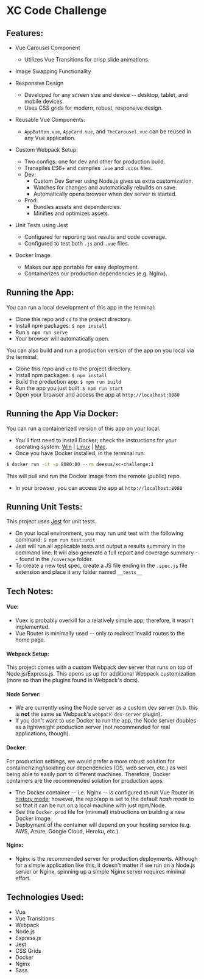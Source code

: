 # XC Code Challenge


## Features:
- Vue Carousel Component
    - Utilizes Vue Transitions for crisp slide animations.

- Image Swapping Functionality

- Responsive Design
    - Developed for any screen size and device -- desktop, tablet, and mobile devices.
    - Uses CSS grids for modern, robust, responsive design.

- Reusable Vue Components:
    - `AppButton.vue`, `AppCard.vue`, and `TheCarousel.vue` can be reused in any Vue application.

- Custom Webpack Setup:
    - Two configs: one for dev and other for production build.
    - Transpiles ES6+ and compiles `.vue` and `.scss` files.
    - Dev:
        - Custom Dev Server using Node.js gives us extra customization.
        - Watches for changes and automatically rebuilds on save.
        - Automatically opens browser when dev server is started.
    - Prod:
        - Bundles assets and dependencies.
        - Minifies and optimizes assets.

- Unit Tests using Jest
    - Configured for reporting test results and code coverage.
    - Configured to test both `.js` and `.vue` files.

- Docker Image
    - Makes our app portable for easy deployment.
    - Containerizes our production dependencies (e.g. Nginx).


## Running the App:
You can run a local development of this app in the terminal:
- Clone this repo and `cd` to the project directory.
- Install npm packages: `$ npm install`
- Run `$ npm run serve`
- Your browser will automatically open.

You can also build and run a production version of the app on you local via the terminal:
- Clone this repo and `cd` to the project directory.
- Install npm packages: `$ npm install`
- Build the production app: `$ npm run build`
- Run the app you just built: `$ npm run start`
- Open your browser and access the app at `http://localhost:8080`


## Running the App Via Docker:
You can run a containerized version of this app on your local. 
- You'll first need to install Docker; check the instructions for your operating system: [Win](https://docs.docker.com/docker-for-windows/install/) | [Linux](https://docs.docker.com/install/linux/docker-ce/ubuntu/) | [Mac](https://docs.docker.com/docker-for-mac/install/).
- Once you have Docker installed, in the terminal run: 
```bash
$ docker run -it -p 8080:80 --rm deesus/xc-challenge:1
```
This will pull and run the Docker image from the remote (public) repo.
- In your browser, you can access the app at `http://localhost:8080`


## Running Unit Tests:
This project uses [Jest](https://jestjs.io/) for unit tests.
- On your local environment, you may run unit test with the following command: `$ npm run test:unit`
- Jest will run all applicable tests and output a results summary in the command line. It will also generate a full report and coverage summary -- found in the `/coverage` folder.
- To create a new test spec, create a JS file ending in the `.spec.js` file extension and place it any folder named `__tests__`


## Tech Notes:

#### Vue:
- Vuex is probably overkill for a relatively simple app; therefore, it wasn't implemented.
- Vue Router is minimally used -- only to redirect invalid routes to the home page.

#### Webpack Setup:
This project comes with a custom Webpack dev server that runs on top of Node.js/Express.js. This opens us up for additional Webpack customization (more so than the plugins found in Webpack's docs).

#### Node Server:
- We are currently using the Node server as a custom dev server (n.b. this is **not** the same as Webpack's `webpack-dev-server` plugin).
- If you don't want to use Docker to run the app, the Node server doubles as a lightweight production server (not recommended for real applications, though).

#### Docker:
For production settings, we would prefer a more robust solution for containerizing/isolating our dependencies (OS, web server, etc.) as well being able to easily port to different machines. Therefore, Docker containers are the recommended solution for production apps.
- The Docker container -- i.e. Nginx -- is configured to run Vue Router in [history mode](https://router.vuejs.org/guide/essentials/history-mode.html); however, the repo/app is set to the default _hash mode_ to so that it can be run on a local machine with just npm/Node.
- See the `Docker.prod` file for (minimal) instructions on building a new Docker image.
- Deployment of the container will depend on your hosting service (e.g. AWS, Azure, Google Cloud, Heroku, etc.).

#### Nginx:
- Nginx is the recommended server for production deployments. Although for a simple application like this, it doesn't matter if we run on a Node.js server or Nginx, spinning up a simple Nginx server requires minimal effort.


## Technologies Used:
- Vue
- Vue Transitions
- Webpack
- Node.js
- Express.js
- Jest
- CSS Grids
- Docker
- Nginx
- Sass
